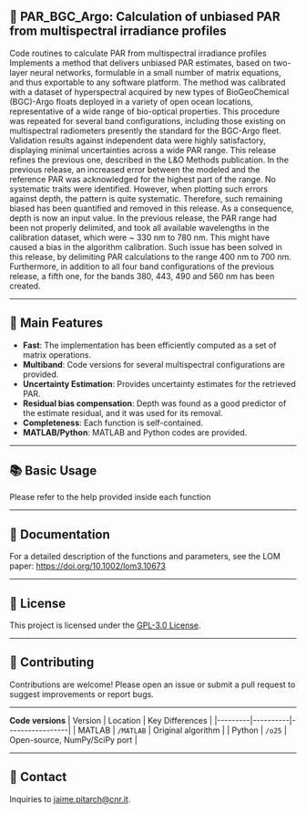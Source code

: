 ## 📆 PAR_BGC_Argo: Calculation of unbiased PAR from multispectral irradiance profiles

Code routines to calculate PAR from multispectral irradiance profiles
Implements a method that delivers unbiased PAR estimates, based on two-layer neural networks, formulable in a small number of matrix equations, and thus exportable to any software platform. The method was calibrated with a dataset of hyperspectral acquired by new types of BioGeoChemical (BGC)-Argo floats deployed in a variety of open ocean locations, representative of a wide range of bio-optical properties. This procedure was repeated for several band configurations, including those existing on multispectral radiometers presently the standard for the BGC-Argo fleet. Validation results against independent data were highly satisfactory, displaying minimal uncertainties across a wide PAR range.
This release refines the previous one, described in the L&O Methods publication.
In the previous release, an increased error between the modeled and the reference PAR was acknowledged for the highest part of the range. No systematic traits were identified. However, when plotting such errors against depth, the pattern is quite systematic. Therefore, such remaining biased has been quantified and removed in this release. As a consequence, depth is now an input value.
In the previous release, the PAR range had been not properly delimited, and took all available wavelengths in the calibration dataset, which were ~ 330 nm to 780 nm. This might have caused a bias in the algorithm calibration. Such issue has been solved in this release, by delimiting PAR calculations to the range 400 nm to 700 nm.
Furthermore, in addition to all four band configurations of the previous release, a fifth one, for the bands 380, 443, 490 and 560 nm has been created.

---

## 🚀 Main Features

- **Fast**: The implementation has been efficiently computed as a set of matrix operations.
- **Multiband**: Code versions for several multispectral configurations are provided.
- **Uncertainty Estimation**: Provides uncertainty estimates for the retrieved PAR.
- **Residual bias compensation**: Depth was found as a good predictor of the estimate residual, and it was used for its removal.
- **Completeness**: Each function is self-contained.
- **MATLAB/Python**: MATLAB and Python codes are provided.

---

## 📚 Basic Usage

Please refer to the help provided inside each function

---

## 📄 Documentation

For a detailed description of the functions and parameters, see the LOM paper:  https://doi.org/10.1002/lom3.10673

---

## 📝 License

This project is licensed under the [GPL-3.0 License](https://www.gnu.org/licenses/gpl-3.0.html).

---

## 🤝 Contributing

Contributions are welcome! Please open an issue or submit a pull request to suggest improvements or report bugs.

---

**Code versions**
| Version | Location | Key Differences |
|---------|----------|-----------------|
| MATLAB  | `/MATLAB` | Original algorithm |
| Python  | `/o25` | Open-source, NumPy/SciPy port |

---

## 📢 Contact

Inquiries to jaime.pitarch@cnr.it.